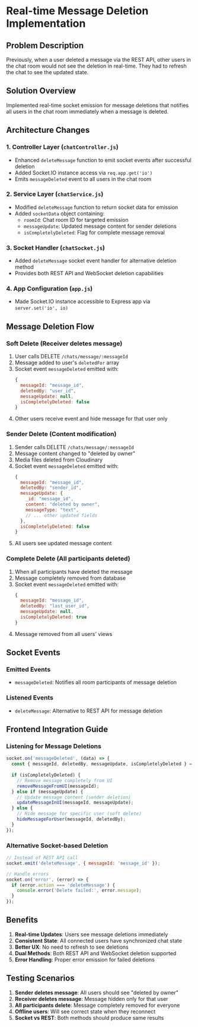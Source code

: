 # Real-time Message Deletion Implementation

## Problem Description
Previously, when a user deleted a message via the REST API, other users in the chat room would not see the deletion in real-time. They had to refresh the chat to see the updated state.

## Solution Overview
Implemented real-time socket emission for message deletions that notifies all users in the chat room immediately when a message is deleted.

## Architecture Changes

### 1. Controller Layer (`chatController.js`)
- Enhanced `deleteMessage` function to emit socket events after successful deletion
- Added Socket.IO instance access via `req.app.get('io')`
- Emits `messageDeleted` event to all users in the chat room

### 2. Service Layer (`chatService.js`)
- Modified `deleteMessage` function to return socket data for emission
- Added `socketData` object containing:
  - `roomId`: Chat room ID for targeted emission
  - `messageUpdate`: Updated message content for sender deletions
  - `isCompletelyDeleted`: Flag for complete message removal

### 3. Socket Handler (`chatSocket.js`)
- Added `deleteMessage` socket event handler for alternative deletion method
- Provides both REST API and WebSocket deletion capabilities

### 4. App Configuration (`app.js`)
- Made Socket.IO instance accessible to Express app via `server.set('io', io)`

## Message Deletion Flow

### Soft Delete (Receiver deletes message)
1. User calls DELETE `/chats/message/:messageId`
2. Message added to user's `deletedFor` array
3. Socket event `messageDeleted` emitted with:
   ```javascript
   {
     messageId: "message_id",
     deletedBy: "user_id", 
     messageUpdate: null,
     isCompletelyDeleted: false
   }
   ```
4. Other users receive event and hide message for that user only

### Sender Delete (Content modification)
1. Sender calls DELETE `/chats/message/:messageId`
2. Message content changed to "deleted by owner"
3. Media files deleted from Cloudinary
4. Socket event `messageDeleted` emitted with:
   ```javascript
   {
     messageId: "message_id",
     deletedBy: "sender_id",
     messageUpdate: {
       _id: "message_id",
       content: "deleted by owner",
       messageType: "text",
       // ... other updated fields
     },
     isCompletelyDeleted: false
   }
   ```
5. All users see updated message content

### Complete Delete (All participants deleted)
1. When all participants have deleted the message
2. Message completely removed from database
3. Socket event `messageDeleted` emitted with:
   ```javascript
   {
     messageId: "message_id", 
     deletedBy: "last_user_id",
     messageUpdate: null,
     isCompletelyDeleted: true
   }
   ```
4. Message removed from all users' views

## Socket Events

### Emitted Events
- `messageDeleted`: Notifies all room participants of message deletion

### Listened Events  
- `deleteMessage`: Alternative to REST API for message deletion

## Frontend Integration Guide

### Listening for Message Deletions
```javascript
socket.on('messageDeleted', (data) => {
  const { messageId, deletedBy, messageUpdate, isCompletelyDeleted } = data;
  
  if (isCompletelyDeleted) {
    // Remove message completely from UI
    removeMessageFromUI(messageId);
  } else if (messageUpdate) {
    // Update message content (sender deletion)
    updateMessageInUI(messageId, messageUpdate);
  } else {
    // Hide message for specific user (soft delete)
    hideMessageForUser(messageId, deletedBy);
  }
});
```

### Alternative Socket-based Deletion
```javascript
// Instead of REST API call
socket.emit('deleteMessage', { messageId: 'message_id' });

// Handle errors
socket.on('error', (error) => {
  if (error.action === 'deleteMessage') {
    console.error('Delete failed:', error.message);
  }
});
```

## Benefits

1. **Real-time Updates**: Users see message deletions immediately
2. **Consistent State**: All connected users have synchronized chat state  
3. **Better UX**: No need to refresh to see deletions
4. **Dual Methods**: Both REST API and WebSocket deletion supported
5. **Error Handling**: Proper error emission for failed deletions

## Testing Scenarios

1. **Sender deletes message**: All users should see "deleted by owner"
2. **Receiver deletes message**: Message hidden only for that user
3. **All participants delete**: Message completely removed for everyone
4. **Offline users**: Will see correct state when they reconnect
5. **Socket vs REST**: Both methods should produce same results
